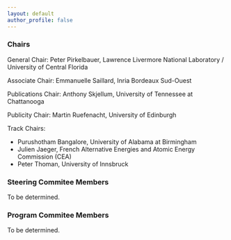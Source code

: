 ```yaml
---
layout: default
author_profile: false
---
```


### Chairs
General Chair: Peter Pirkelbauer, Lawrence Livermore National Laboratory / University of Central Florida

Associate Chair: Emmanuelle Saillard, Inria Bordeaux Sud-Ouest

Publications Chair: Anthony Skjellum, University of Tennessee at Chattanooga

Publicity Chair: Martin Ruefenacht, University of Edinburgh

Track Chairs:
- Purushotham Bangalore, University of Alabama at Birmingham
- Julien Jaeger, French Alternative Energies and Atomic Energy Commission (CEA)
- Peter Thoman, University of Innsbruck

### Steering Commitee Members
To be determined.

### Program Commitee Members
To be determined.
